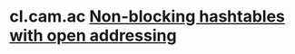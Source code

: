 # cl.cam.ac [Non-blocking hashtables with open addressing](https://www.cl.cam.ac.uk/techreports/UCAM-CL-TR-639.pdf)


